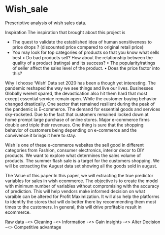# Wish_sale
Prescriptive analysis of wish sales data.

Inspiration
The inspiration that brought about this project is 
-	The quest to validate the established idea of human sensitiveness to price drops ? (discounted price compared to original retail price)
-	You may look for top categories of products so that you know what sells best
•	Do bad products sell? How about the relationship between the quality of a product (ratings) and its success? 
•	The popularity/ratings of seller affect the sales level of the product. 
•	Does the price factor into this?

Why I choose ‘Wish’ Data set
2020 has been a though yet interesting. The pandemic reshaped the way we see things and live our lives. Businesses Globally werent spared, the devastication also hit them hard that most except essential service remain open. While the customer buying behavior changed drastically. One sector that remained resilient during the peak of the pandemic is E-commerce. The demand for essential goods and services sky-rocketed. Due to the fact that customers remained locked down at home prompt large purchase of online stores.  Major e-commerce firms double and triple their revenues. One thing is sure that the shopping behavior of customers being depending on e-commerce and the convivence it brings it here to stay. 

Wish is one of these e-commerce websites the sell good in different categories from Fashion, consumer electronics, interior decor to DIY products. We want to explore what determines the sales volume of products. The summer flash sale is a target for the customers shopping. We will be extracting the August data set showing all the goods sold in august.
 


The Value of this paper
In this paper,  we will extracting the true predictor variables for sales in wish ecommerce. The objective is to create the model with minimum number of variables without compromising with the accuracy of prediction. 
This will help vendors make informed decision on what varaible can be altered for Profit Maximization. It will also help the platforms to identify the stores that will do better there by recommending them most times to the customers. In general, this will drive profitable result in ecommerce. 

Raw data  -<> Cleaning -<> Information   -<>  Gain insights  -<> Alter Decision  -<>  Competitive advantage
